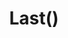 ---
title: Last()
position: 1.1
type: access    
description: It returns the last element in the stream.
content_markdown: |-

left_code_blocks:
  - code_block: |-
        package main
            
        import (
          "fmt"
          "github.com/wesovilabs/koazee"
        )
                
        var elements = []string{ "Freedom","animals"}
        
        /**
          The output will be
          Last element: "animals"
        **/
        func main(){
            result,_:=koazee.Collection(elements).Last()
            fmt.Printf("Last element: %#v",result)
        }
      
    title: Simple
    language: golang
    
  - code_block: |-
        package main
            
        import (
          "fmt"
          "github.com/wesovilabs/koazee"
        )
        
        type todo struct {
            title       string
            priority    int
            effort       int
        }
        
        var todoList = []todo{
            {
                title:       "Buy food",
                priority:    5,
                effort:      2,
            },
            {
                title:       "Buy beer",
                priority:    10,
                effort:       1,
            },
            {
                title:       "Pay the bills",
                priority:    6,
                effort:       2,
            },
        }
        
        /**
          The output will be
          main.todo{title:"Pay the bills", priority:6, effort:2}
        **/
        func main(){
            result,_:=koazee.Collection(todoList).Last()
            fmt.Printf("Last element: %#v",result)
        }
      
    title: Struct
    language: golang

  - code_block: |-
        package main
            
        import (
          "fmt"
          "github.com/wesovilabs/koazee"
        )
        
        type todo struct {
            title       string
            priority    int
            effort       int
        }
        
        var todoList = []*todo{
            {
                title:       "Buy food",
                priority:    5,
                effort:      2,
            },
            {
                title:       "Buy beer",
                priority:    10,
                effort:       1,
            },
            {
                title:       "Pay the bills",
                priority:    6,
                effort:       2,
            },
        }
        
        /**
          The output will be
          main.todo{title:"Pay the bills", priority:6, effort:2}
        **/
        func main(){
            result,_:=koazee.Collection(todoList).Last()
            fmt.Printf("Last element: %#v",result)
        }
      
    title: Pointer
    language: golang
---